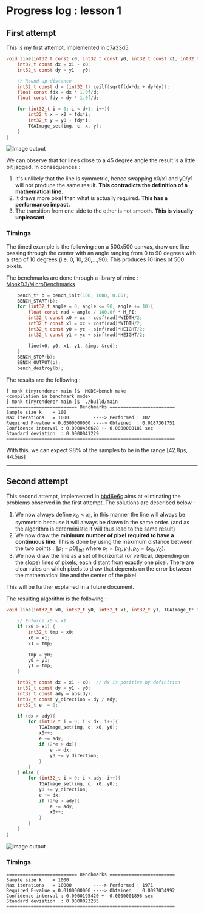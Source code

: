 # Progress log : lesson 1

## First attempt

This is my first attempt, implemented in [c7a33d5](https://github.com/MonkD3/tinyrenderer/commit/c7a33d5204b503130a88b0be0aa0b02d2351c9a0).

```c
void line(int32_t const x0, int32_t const y0, int32_t const x1, int32_t const y1, TGAImage_t* img, TGAColor_t const * c){
    int32_t const dx = x1 - x0;
    int32_t const dy = y1 - y0;

    // Round up distance
    int32_t const d = (int32_t) ceilf(sqrtf(dx*dx + dy*dy));
    float const fdx = dx * 1.0f/d;
    float const fdy = dy * 1.0f/d;

    for (int32_t i = 0; i < d+1; i++){
        int32_t x = x0 + fdx*i;
        int32_t y = y0 + fdy*i;
        TGAImage_set(img, c, x, y);
    }
}
```
![Image output](./assets/000_lines.tga)

We can observe that for lines close to a 45 degree angle the result is a little bit jagged. In consequences :

1. It's unlikely that the line is symmetric, hence swapping x0/x1 and y0/y1 will not produce the same result. **This contradicts the definition of a mathematical line.**
2. It draws more pixel than what is actually required. **This has a performance impact.**
3. The transition from one side to the other is not smooth. **This is visually unpleasant**

### Timings

The timed example is the following : on a 500x500 canvas, draw one line passing through the center with an angle ranging from 0 to 90 degrees with a step of 10 degrees (i.e. 0, 10, 20,...,90). This produces 10 lines of 500 pixels.

The benchmarks are done through a library of mine : [MonkD3/MicroBenchmarks](https://github.com/MonkD3/MicroBenchmarks)

```c 
    bench_t* b = bench_init(100, 1000, 0.05);
    BENCH_START(b);
    for (int32_t angle = 0; angle <= 90; angle += 10){
        float const rad = angle / 180.0f * M_PI;
        int32_t const x0 = xc - cosf(rad)*WIDTH/2;
        int32_t const x1 = xc + cosf(rad)*WIDTH/2;
        int32_t const y0 = yc - sinf(rad)*HEIGHT/2;
        int32_t const y1 = yc + sinf(rad)*HEIGHT/2;

        line(x0, y0, x1, y1, &img, &red);
    }
    BENCH_STOP(b);
    BENCH_OUTPUT(b);
    bench_destroy(b);
```

The results are the following :
```console
[ monk tinyrenderer main ]$  MODE=bench make
<compilation in benchmark mode>
[ monk tinyrenderer main ]$  ./build/main
========================== Benchmarks ========================
Sample size k    = 100
Max iterations   = 1000         ----> Performed : 102
Required P-value = 0.0500000000 ----> Obtained  : 0.0187361751
Confidence interval : 0.0000436628 +- 0.0000008181 sec
Standard deviation  : 0.0000041229
==============================================================
```

With this, we can expect 98% of the samples to be in the range $[42.8µs, 44.5µs]$

---


## Second attempt 

This second attempt, implemented in [bbd6e6c](https://github.com/MonkD3/tinyrenderer/commit/bbd6e6cef1580f9b717a94e23c01986fa37ad455) aims at eliminating the problems observed in the first attempt. The solutions are described below :

1. We now always define $x_0 < x_1$, in this manner the line will always be symmetric because it will always be drawn in the same order. (and as the algorithm is deterministic it will thus lead to the same result)
2. We now draw the **minimum number of pixel required to have a continuous line**. This is done by using the maximum distance between the two points : $\| p_1 - p0 \|_\inf$ where $p_1 = (x_1, y_1), p_0 = (x_0, y_0)$.
3. We now draw the line as a set of horizontal (or vertical, depending on the slope) lines of pixels, each distant from exactly one pixel. There are clear rules on which pixels to draw that depends on the error between the mathematical line and the center of the pixel.

This will be further explained in a future document.


The resulting algorithm is the following :

```c 
void line(int32_t x0, int32_t y0, int32_t x1, int32_t y1, TGAImage_t* img, TGAColor_t const * c){

    // Enforce x0 < x1 
    if (x0 > x1) {
        int32_t tmp = x0;
        x0 = x1;
        x1 = tmp;

        tmp = y0;
        y0 = y1;
        y1 = tmp;
    }

    int32_t const dx = x1 - x0;  // dx is positive by definition
    int32_t const dy = y1 - y0;
    int32_t const ady = abs(dy);
    int32_t const y_direction = dy / ady;
    int32_t e  = 0;

    if (dx > ady){
        for (int32_t i = 0; i < dx; i++){
            TGAImage_set(img, c, x0, y0);
            x0++;
            e += ady;
            if (2*e > dx){
                e -= dx;
                y0 += y_direction;
            }
        }
    } else {
        for (int32_t i = 0; i < ady; i++){
            TGAImage_set(img, c, x0, y0);
            y0 += y_direction;
            e += dx;
            if (2*e > ady){
                e -= ady;
                x0++;
            }
        }
    }
}
```
![Image output](./assets/001_lines.tga)

### Timings 

```
========================== Benchmarks ========================
Sample size k    = 1000
Max iterations   = 10000        ----> Performed : 1971
Required P-value = 0.0100000000 ----> Obtained  : 0.0097034992
Confidence interval : 0.0000195420 +- 0.0000001896 sec
Standard deviation  : 0.0000023235
==============================================================
```
